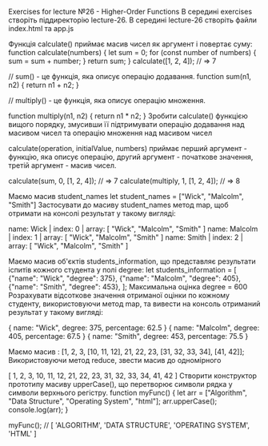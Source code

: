 Exercises for lecture №26 - Higher-Order Functions
В середині exercises створіть піддиректорію lecture-26. В середині lecture-26 створіть файли index.html та app.js

Функція calculate() приймає масив чисел як аргумент і повертає суму:
function calculate(numbers) {
 let sum = 0;
 for (const number of numbers) {
   sum = sum + number;
 }
 return sum;
}
calculate([1, 2, 4]); // => 7

// sum() - це функція, яка описує операцію додавання. 
function sum(n1, n2) {
   return n1 + n2;
}

// multiply() - це функція, яка описує операцію множення.

function multiply(n1, n2) {
   return n1 * n2;
}
Зробити calculate() функцією вищого порядку, змусивши її підтримувати операцію додавання над масивом чисел та операцію множення над масивом чисел

calculate(operation, initialValue, numbers) приймає перший аргумент - функцію, яка описує операцію, другий аргумент - початкове значення, третій аргумент - масив чисел.

calculate(sum, 0, [1, 2, 4]); // => 7 calculate(multiply, 1, [1, 2, 4]); // => 8

Маємо масив student_names
let student_names = ["Wick", "Malcolm", "Smith"]
Застосувати до масиву student_names метод map, щоб отримати на консолі результат у такому вигляді:

name: Wick | index: 0 | array: [ "Wick", "Malcolm", "Smith" ] name: Malcolm | index: 1 | array: [ "Wick", "Malcolm", "Smith" ] name: Smith | index: 2 | array: [ "Wick", "Malcolm", "Smith" ]

Маємо масив об'єктів students_information, що представляє результати іспитів кожного студента у полі degree:
​let students_information = [
    {"name": "Wick", "degree": 375}, 
    {"name": "Malcolm", "degree": 405}, 
    {"name": "Smith", "degree": 453},
];
Максимальна оцінка degree = 600 Розрахувати відсоткове значення отриманої оцінки по кожному студенту, використовуючи метод map, та вивести на консоль отриманий результат у такому вигляді:

{ name: "Wick", degree: 375, percentage: 62.5 } { name: "Malcolm", degree: 405, percentage: 67.5 } { name: "Smith", degree: 453, percentage: 75.5 }​

Маємо масив :
[1, 2, 3, [10, 11, 12], 21, 22, 23, [31, 32, 33, 34], [41, 42]];
Використовуючи метод reduce, звести масив до одномірного

[ 1, 2, 3, 10, 11, 12, 21, 22, 23, 31, 32, 33, 34, 41, 42 ] 
Створити конструктор прототипу масиву upperCase(), що перетворює символи рядка у символи верхнього регістру.
function myFunc() {
    let arr = ["Algorithm", "Data Structure", "Operating System", "html"];
    arr.upperCase();
    console.log(arr);
}

myFunc(); // [ 'ALGORITHM', 'DATA STRUCTURE', 'OPERATING SYSTEM', 'HTML' ]
